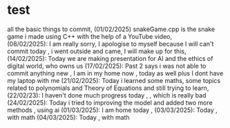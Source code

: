 # test
all the basic things to commit, 
(01/02/2025) snakeGame.cpp is the snake game i made using C++ with the help of a YouTube video,
<br>
(08/02/2025): I am really sorry, I apologise to myself because I will can't commit today , i went outside and came, I will make up for this,
(14/02/2025): Today we are making presentation for AI and the ethics of digital world, who owns us
(17/02/2025): Past 2 says i was not able to commit anything new , I am in my home now , today as well plus I dont have my laptop with me 
(21/02/2025): Today i learned some maths, some topics related to polynomials and Theory of Equations and still trying to learn, 
(22/02/23): I haven't done much progress today , , which is really bad 
(24/02/2025): Today i tried to improving the model and added two more methods , using ai
(01/03/2025): I am home today , 
(03/03/2025): Today ,  with math 
(04/03/2025): Today , with math